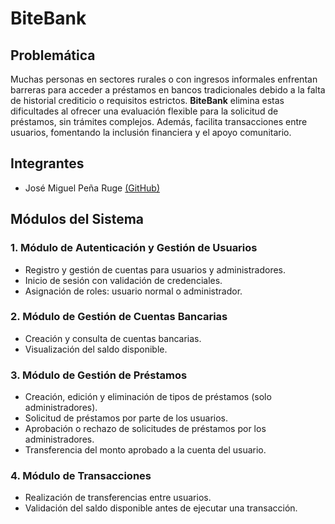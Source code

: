 # **BiteBank**  

## **Problemática**  
Muchas personas en sectores rurales o con ingresos informales enfrentan barreras para acceder a préstamos en bancos tradicionales debido a la falta de historial crediticio o requisitos estrictos. **BiteBank** elimina estas dificultades al ofrecer una evaluación flexible para la solicitud de préstamos, sin trámites complejos. Además, facilita transacciones entre usuarios, fomentando la inclusión financiera y el apoyo comunitario.  

## **Integrantes**  
- José Miguel Peña Ruge [(GitHub)](https://github.com/01jose3156)  

## **Módulos del Sistema**  

### **1. Módulo de Autenticación y Gestión de Usuarios**  
- Registro y gestión de cuentas para usuarios y administradores.  
- Inicio de sesión con validación de credenciales.  
- Asignación de roles: usuario normal o administrador.  

### **2. Módulo de Gestión de Cuentas Bancarias**  
- Creación y consulta de cuentas bancarias.  
- Visualización del saldo disponible.  

### **3. Módulo de Gestión de Préstamos**  
- Creación, edición y eliminación de tipos de préstamos (solo administradores).  
- Solicitud de préstamos por parte de los usuarios.  
- Aprobación o rechazo de solicitudes de préstamos por los administradores.  
- Transferencia del monto aprobado a la cuenta del usuario.  

### **4. Módulo de Transacciones**  
- Realización de transferencias entre usuarios.  
- Validación del saldo disponible antes de ejecutar una transacción.  